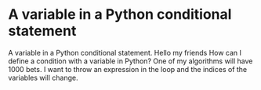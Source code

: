 
# A variable in a Python conditional statement

A variable in a Python conditional statement.
Hello my friends
How can I define a condition with a variable in Python?
One of my algorithms will have 1000 bets. I want to throw an expression in the loop and the indices of the variables will change.

        